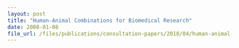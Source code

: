 ```yaml
---
layout: post
title: "Human-Animal Combinations for Biomedical Research"
date: 2008-01-08
file_url: /files/publications/consultation-papers/2018/04/human-animal-combinations-for-biomedical-research.pdf
---
```

